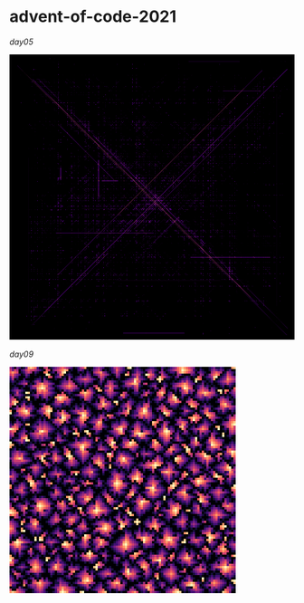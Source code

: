 # advent-of-code-2021

*day05*

![day05 visualisation](day05/vis.png)

*day09*

![day09 visualisation](day09/images/vis_upscaled.png)
